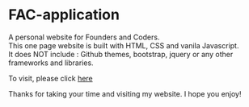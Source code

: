 # FAC-application 
A personal website for Founders and Coders.<br>
This one page website is built with HTML, CSS and vanila Javascript.<br> 
It does NOT include : Github themes, bootstrap, jquery or any other frameworks and libraries.

To visit, please click <a href="http://itsina96.github.io/FAC-application">here</a>

Thanks for taking your time and visiting my website. I hope you enjoy! 
